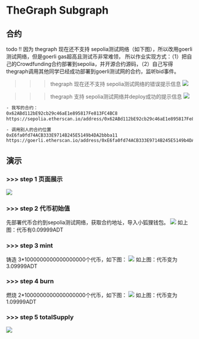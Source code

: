 # TheGraph Subgraph

## 合约

todo ‼️ 因为 thegraph 现在还不支持 sepolia测试网络（如下图），所以改用goerli测试网络，但是goerli gas超高且测试币非常难领，
所以作业实现方式：（1）把自己的Crowdfunding合约部署到sepolia，并开源合约源码，（2）自己写得thegraph调用其他同学已经成功部署到goerli测试网的合约，监听bid事件。

>>> thegraph 现在还不支持 sepolia测试网络的错误提示信息
![](https://github.com/guozhouwei/tmp/blob/main/images/001.png)

>>> thegraph 支持 sepolia测试网络并deploy成功的提示信息
![](https://github.com/guozhouwei/tmp/blob/main/images/001.png)


```html
- 我写的合约：
0x62ABd112bE92cb29c46aE1e895817Fe813FC4BC8
https://sepolia.etherscan.io/address/0x62ABd112bE92cb29c46aE1e895817Fe813FC4BC8#writeContract

- 调用别人的合约位置
0xE6fa0fd74ACB333E9714B245E5149b4DA2bbba11
https://goerli.etherscan.io/address/0xE6fa0fd74ACB333E9714B245E5149b4DA2bbba11#code

```

## 演示

### >>> step 1 页面展示

![](https://github.com/guozhouwei/tmp/blob/main/images/001.png)

### >>> step 2 代币初始值
先部署代币合约到sepolia测试网络，获取合约地址，导入小狐狸钱包。
![](https://github.com/guozhouwei/tmp/blob/main/images/01.png)
如上图：代币有0.09999ADT
### >>> step 3 mint
铸造 3*1000000000000000000个代币，如下图：
![](https://github.com/guozhouwei/tmp/blob/main/images/002.png)
如上图：代币变为3.09999ADT

### >>> step 4 burn
燃烧 2*1000000000000000000个代币，如下图：
![](https://github.com/guozhouwei/tmp/blob/main/images/003.png)
如上图：代币变为1.09999ADT

### >>> step 5 totalSupply
![](https://github.com/guozhouwei/tmp/blob/main/images/004.png)
